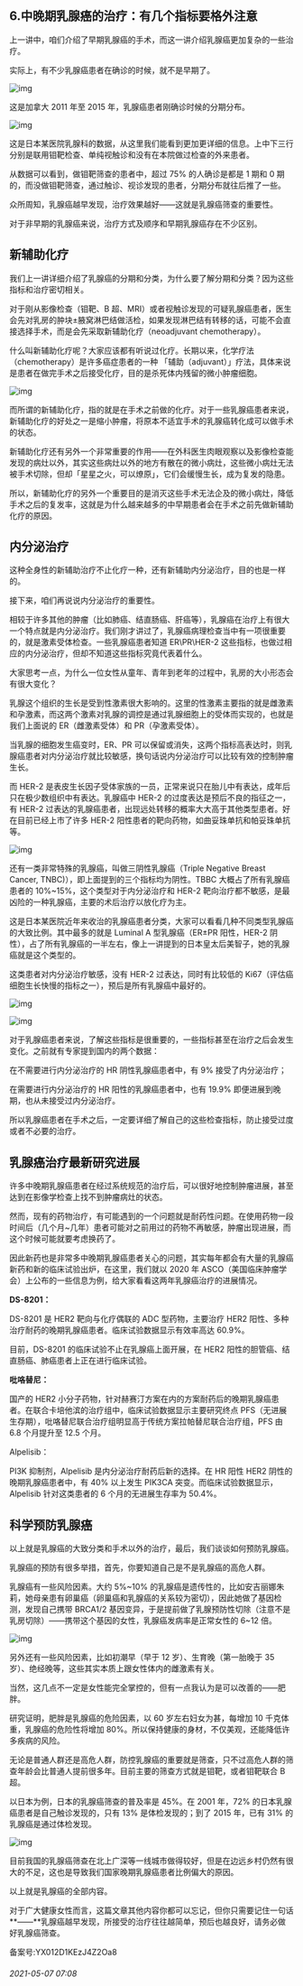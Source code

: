 ## 6.中晚期乳腺癌的治疗：有几个指标要格外注意
上一讲中，咱们介绍了早期乳腺癌的手术，而这一讲介绍乳腺癌更加复杂的一些治疗。


实际上，有不少乳腺癌患者在确诊的时候，就不是早期了。


![img](https://pic4.zhimg.com/v2-4ed467a1fa23db4e73caa7689a78dc23.webp)

这是加拿大 2011 年至 2015 年，乳腺癌患者刚确诊时候的分期分布。


![img](https://pic2.zhimg.com/v2-9a3b97fbc41071c2ea60c3c03af23cbf.webp)

这是日本某医院乳腺科的数据，从这里我们能看到更加更详细的信息。上中下三行分别是联用钼靶检查、单纯视触诊和没有在本院做过检查的外来患者。


从数据可以看到，做钼靶筛查的患者中，超过 75% 的人确诊是都是 1 期和 0 期的，而没做钼靶筛查，通过触诊、视诊发现的患者，分期分布就往后推了一些。


众所周知，乳腺癌越早发现，治疗效果越好——这就是乳腺癌筛查的重要性。


对于非早期的乳腺癌来说，治疗方式及顺序和早期乳腺癌存在不少区别。


新辅助化疗
-----


我们上一讲详细介绍了乳腺癌的分期和分类，为什么要了解分期和分类？因为这些指标和治疗密切相关。


对于刚从影像检查（钼靶、B 超、MRI）或者视触诊发现的可疑乳腺癌患者，医生会先对乳房的肿块±腋窝淋巴结做活检，如果发现淋巴结有转移的话，可能不会直接选择手术，而是会先采取新辅助化疗（neoadjuvant chemotherapy）。


什么叫新辅助化疗呢？大家应该都有听说过化疗。长期以来，化学疗法（chemotherapy）是许多癌症患者的一种 「辅助（adjuvant）」疗法，具体来说是患者在做完手术之后接受化疗，目的是杀死体内残留的微小肿瘤细胞。


![img](https://pic1.zhimg.com/v2-65d87ad4866b9c3d2fb86f78a30c690b.webp)

而所谓的新辅助化疗，指的就是在手术之前做的化疗。对于一些乳腺癌患者来说，新辅助化疗的好处之一是缩小肿瘤，将原本不适宜手术的乳腺癌转化成可以做手术的状态。


新辅助化疗还有另外一个非常重要的作用——在外科医生肉眼观察以及影像检查能发现的病灶以外，其实这些病灶以外的地方有散在的微小病灶，这些微小病灶无法被手术切除，但却「星星之火，可以燎原」，它们会缓慢生长，成为复发的隐患。


所以，新辅助化疗的另外一个重要目的是消灭这些手术无法企及的微小病灶，降低手术之后的复发率，这就是为什么越来越多的中早期患者会在手术之前先做新辅助化疗的原因。


内分泌治疗
-----


这种全身性的新辅助治疗不止化疗一种，还有新辅助内分泌治疗，目的也是一样的。


接下来，咱们再说说内分泌治疗的重要性。


相较于许多其他的肿瘤（比如肺癌、结直肠癌、肝癌等），乳腺癌在治疗上有很大一个特点就是内分泌治疗。我们刚才讲过了，乳腺癌病理检查当中有一项很重要的，就是激素受体检查。一些乳腺癌患者知道 ER\PR\HER-2 这些指标，也做过相应的内分泌治疗，但却不知道这些指标究竟代表着什么。


大家思考一点，为什么一位女性从童年、青年到老年的过程中，乳房的大小形态会有很大变化？


乳腺这个组织的生长是受到性激素很大影响的。这里的性激素主要指的就是雌激素和孕激素，而这两个激素对乳腺的调控是通过乳腺细胞上的受体而实现的，也就是我们上面说的 ER（雌激素受体）和 PR（孕激素受体）。


当乳腺的细胞发生癌变时，ER、PR 可以保留或消失，这两个指标高表达时，则乳腺癌患者对内分泌治疗就比较敏感，换句话说内分泌治疗可以比较有效的控制肿瘤生长。


而 HER-2 是表皮生长因子受体家族的一员，正常来说只在胎儿中有表达，成年后只在极少数组织中有表达。乳腺癌中 HER-2 的过度表达是预后不良的指征之一，有 HER-2 过表达的乳腺癌患者，出现远处转移的概率大大高于其他类型患者。好在目前已经上市了许多 HER-2 阳性患者的靶向药物，如曲妥珠单抗和帕妥珠单抗等。


![img](https://pic1.zhimg.com/v2-3f99101cb789fc38b05e89aeffaa5e41.webp)

还有一类非常特殊的乳腺癌，叫做三阴性乳腺癌（Triple Negative Breast Cancer, TNBC)），即上面提到的三个指标均为阴性。TBBC 大概占了所有乳腺癌患者的 10%~15%，这个类型对于内分泌治疗和 HER-2 靶向治疗都不敏感，是最凶险的一种乳腺癌，主要的术后治疗以放化疗为主。


这是日本某医院近年来收治的乳腺癌患者分类，大家可以看看几种不同类型乳腺癌的大致比例。其中最多的就是 Luminal A 型乳腺癌（ER±PR 阳性，HER-2 阴性），占了所有乳腺癌的一半左右，像上一讲提到的日本皇太后美智子，她的乳腺癌就是这个类型的。 


这类患者对内分泌治疗敏感，没有 HER-2 过表达，同时有比较低的 Ki67（评估癌细胞生长快慢的指标之一），预后是所有乳腺癌中最好的。


![img](https://pic2.zhimg.com/v2-8bdde287ed9f0b19dd9461d92d550841.webp)

![img](https://pic3.zhimg.com/v2-aef757a4140cfc8f221d0e637ee4506e.webp)

对于乳腺癌患者来说，了解这些指标是很重要的，一些指标甚至在治疗之后会发生变化。之前就有专家提到国内的两个数据：


在不需要进行内分泌治疗的 HR 阴性乳腺癌患者中，有 9% 接受了内分泌治疗；


在需要进行内分泌治疗的 HR 阳性的乳腺癌患者中，也有 19.9% 即便进展到晚期，也从未接受过内分泌治疗。


所以乳腺癌患者在手术之后，一定要详细了解自己的这些检查指标，防止接受过度或者不必要的治疗。


乳腺癌治疗最新研究进展
-----------


许多中晚期乳腺癌患者在经过系统规范的治疗后，可以很好地控制肿瘤进展，甚至达到在影像学检查上找不到肿瘤病灶的状态。


然而，现有的药物治疗，有可能遇到的一个问题就是耐药性问题。在使用药物一段时间后（几个月~几年）患者可能对之前用过的药物不再敏感，肿瘤出现进展，而这个时候可能就要考虑换药了。


因此新药也是非常多中晚期乳腺癌患者关心的问题，其实每年都会有大量的乳腺癌新药和新的临床试验出炉，在这里，我们就以 2020 年 ASCO（美国临床肿瘤学会）上公布的一些信息为例，给大家看看这两年乳腺癌治疗的进展情况。


**DS-8201：**


DS-8201 是 HER2 靶向与化疗偶联的 ADC 型药物，主要治疗 HER2 阳性、多种治疗耐药的晚期乳腺癌患者。临床试验数据显示有效率高达 60.9%。


目前，DS-8201 的临床试验不止在乳腺癌上面开展，在 HER2 阳性的胆管癌、结直肠癌、肺癌患者上正在进行临床试验。


**吡咯替尼：**


国产的 HER2 小分子药物，针对赫赛汀方案在内的方案耐药后的晚期乳腺癌患者。在联合卡培他滨的治疗组中，临床试验数据显示主要研究终点 PFS（无进展生存期），吡咯替尼联合治疗组明显高于传统方案拉帕替尼联合治疗组，PFS 由 6.8 个月提升至 12.5 个月。


Alpelisib：


PI3K 抑制剂，Alpelisib 是内分泌治疗耐药后新的选择。在 HR 阳性 HER2 阴性的晚期乳腺癌患者中，有 40% 以上发生 PIK3CA 突变。而临床试验数据显示，Alpelisib 针对这类患者的 6 个月的无进展生存率为 50.4%。


科学预防乳腺癌
-------


以上就是乳腺癌的大致分类和手术以外的治疗，最后，我们谈谈如何预防乳腺癌。


乳腺癌的预防有很多举措，首先，你要知道自己是不是乳腺癌的高危人群。


乳腺癌有一些风险因素。大约 5%~10% 的乳腺癌是遗传性的，比如安吉丽娜朱莉，她母亲患有卵巢癌（卵巢癌和乳腺癌的关系较为密切），因此她做了基因检测，发现自己携带 BRCA1/2 基因变异，于是提前做了乳腺预防性切除（注意不是乳房切除）——携带这个基因的女性，乳腺癌发病率是正常女性的 6~12 倍。


![img](https://pic4.zhimg.com/v2-46df4cd947ec28c99d5c6204588b8404.webp)

另外还有一些风险因素，比如初潮早（早于 12 岁）、生育晚（第一胎晚于 35 岁）、绝经晚等，这些其实本质上跟女性体内的雌激素有关。


当然，这几点不一定是女性能完全掌控的，但有一点我认为是可以改善的——肥胖。


研究证明，肥胖是乳腺癌的危险因素，以 60 岁左右妇女为甚，每增加 10 千克体重，乳腺癌的危险性将增加 80%。所以保持健康的身材，不仅美观，还能降低许多疾病的风险。


无论是普通人群还是高危人群，防控乳腺癌的重要就是筛查，只不过高危人群的筛查年龄会比普通人提前很多年。目前主要的筛查方式就是钼靶，或者钼靶联合 B 超。


以日本为例，日本的乳腺癌筛查的普及率是 45%。在 2001 年，72% 的日本乳腺癌患者是自己触诊发现的，只有 13% 是体检发现的；到了 2015 年，已有 31% 的乳腺癌是通过体检发现。 


![img](https://pic4.zhimg.com/v2-67f598f23b188f3f596a624b80ef6e4d.webp)

目前我国的乳腺癌筛查在北上广深等一线城市做得较好，但是在边远乡村仍然有很大的不足，这也是导致我们国家晚期乳腺癌患者比例偏大的原因。


以上就是乳腺癌的全部内容。


对于广大健康女性而言，这篇文章其他内容你都可以忘记，但你只需要记住一句话**——**乳腺癌越早发现，所接受的治疗往往越简单，预后也越良好，请务必做好乳腺癌筛查。


备案号:YX012D1KEzJ4Z2Oa8


###### 2021-05-07 07:08
